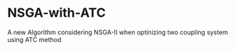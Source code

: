 # NSGA-with-ATC
A new Algorithm considering NSGA-II when optinizing two coupling system using ATC method
